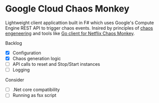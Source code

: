 # Google Cloud Chaos Monkey
Lightweight client applicattion built in F# which uses Google's Compute Engine REST API to trigger chaos events.
Insired by principles of [chaos engeneering](http://principlesofchaos.org/) and tools like [Go client for Netflix Chaos Monkey](https://github.com/mlafeldt/chaosmonkey).

Backlog  
- [x] Configuration  
- [x] Chaos generation logic  
- [ ] API calls to reset and Stop/Start instances  
- [ ] Logging  
  
Consider  
- [ ] .Net core compatibility  
- [ ] Running as fsx script  
